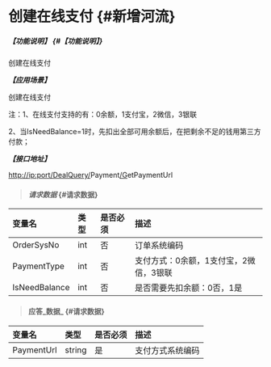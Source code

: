 # 创建在线支付 {#新增河流}

##### _【功能说明】_ {#【功能说明】}

创建在线支付

_**【应用场景】**_

创建在线支付

注：1、在线支付支持的有：0余额，1支付宝，2微信，3银联

2、当IsNeedBalance=1时，先扣出全部可用余额后，在把剩余不足的钱用第三方付款；

_**【接口地址】**_

[http://ip:port/DealQuery/](http://ip:port/HMAction/River/AddRiver)Payment[/G](http://ip:port/HMAction/River/AddRiver)etPaymentUrl

> #### _请求数据_ {#请求数据}

| 变量名 | 类型 | 是否必须 | 描述 |
| :--- | :--- | :--- | :--- |
| OrderSysNo | int | 否 | 订单系统编码 |
| PaymentType | int | 否 | 支付方式：0余额，1支付宝，2微信，3银联 |
| IsNeedBalance | int | 否 | 是否需要先扣余额：0否，1是 |

> #### 应答_数据_ {#请求数据}

| 变量名 | 类型 | 是否必须 | 描述 |
| :--- | :--- | :--- | :--- |
| PaymentUrl | string | 是 | 支付方式系统编码 |



